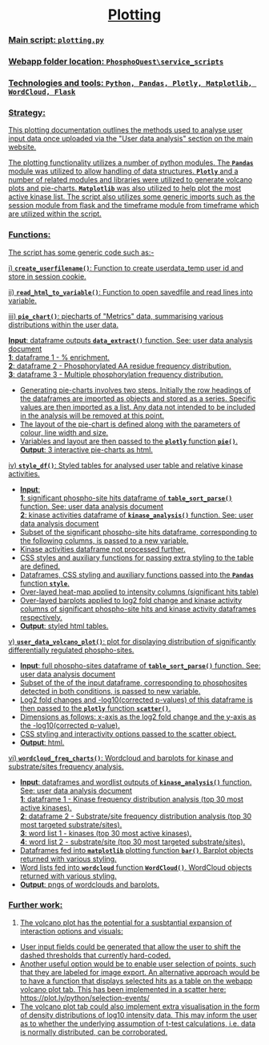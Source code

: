 # <center><u>Plotting</center>

### <u>Main script</u>:  `plotting.py`

### <u>Webapp folder location</u>:  `PhosphoQuest\service_scripts`

### <u>Technologies and tools</u>:  `Python, Pandas, Plotly, Matplotlib, WordCloud, Flask`

### <u>Strategy</u>: 

This plotting documentation outlines the methods used to analyse user input data once uploaded via the "User data analysis" section on the main website. 

The plotting functionality utilizes a number of python modules. The <b>`Pandas`</b> module was utilized to allow handling of data structures. <b>`Plotly`</b> and a number of related modules and libraries were utilized to generate volcano plots and pie-charts. <b>`Matplotlib`</b> was also utilized to help plot the most active kinase list. The script also utilizes some generic imports such as the session module from flask and the timeframe module from timeframe which are utilized within the script.  

### <u>Functions</u>:

The script has some generic code such as:- 

i) **`create_userfilename()`**: Function to create userdata_temp user id and store in session cookie.

ii) **`read_html_to_variable()`**: Function to open savedfile and read lines into variable.

iii) **`pie_chart()`**: piecharts of "Metrics" data, summarising various distributions within the user data.

<b>Input</b>: dataframe outputs <b>`data_extract()`</b> function. See: [user data analysis document](documentation/user_data_analysis.md)
<br><b>1</b>: dataframe 1 - % enrichment.
<br><b>2</b>: dataframe 2 - Phosphorylated AA residue frequency distribution.
<br><b>3</b>: dataframe 3 - Multiple phosphorylation frequency distribution. 
* Generating pie-charts involves two steps. Initially the row headings of the dataframes are imported as objects and stored as a series. Specific values are then imported as a list. Any data not intended to be included in the analysis will be removed at this point. 
* The layout of the pie-chart is defined along with the parameters of colour, line width and size. 
* Variables and layout are then passed to the <b>`plotly`</b> function <b>`pie()`</b>.
<b>Output</b>: 3 interactive pie-charts as html.  

iv) **`style_df()`**: Styled tables for analysed user table and relative kinase activities.
* <b>Input</b>: 
<br><b>1</b>: significant phospho-site hits dataframe of <b>`table_sort_parse()`</b> function. See: [user data analysis document](documentation/user_data_analysis.md)
<br><b>2</b>: kinase activities dataframe of <b>`kinase_analysis()`</b> function. See: [user data analysis document](documentation/user_data_analysis.md)
* Subset of the significant phospho-site hits dataframe, corresponding to the following columns, is passed to a new variable.
* Kinase activities dataframe not processed further.
* CSS styles and auxiliary functions for passing extra styling to the table are defined.
* Dataframes, CSS styling and auxiliary functions passed into the <b>`Pandas`</b> function <b>`style`</b>.
* Over-layed heat-map applied to intensity columns (significant hits table)
* Over-layed barplots applied to log2 fold change and kinase activity columns of significant phospho-site hits and kinase activity dataframes respectively.
* <b>Output</b>: styled html tables.

v) **`user_data_volcano_plot()`**: plot for displaying distribution of significantly differentially regulated phospho-sites.
* <b>Input</b>: full phospho-sites dataframe of <b>`table_sort_parse()`</b> function. See: [user data analysis document](documentation/user_data_analysis.md)
* Subset of the of the input dataframe, corresponding to phosphosites detected in both conditions, is passed to new variable.
* Log2 fold changes and -log10(corrected p-values) of this dataframe is then passed to the <b>`plotly`</b> function <b>`scatter()`</b>.
* Dimensions as follows: x-axis as the log2 fold change and the y-axis as the -log10(corrected p-value). 
* CSS styling and interactivity options passed to the scatter object.
* <b>Output</b>: html.

vi) **`wordcloud_freq_charts()`**: Wordcloud and barplots for kinase and substrate/sites frequency analysis.

* <b>Input</b>: dataframes and wordlist outputs of <b>`kinase_analysis()`</b> function. See: [user data analysis document](documentation/user_data_analysis.md)
<br><b>1</b>: dataframe 1 - Kinase frequency distribution analysis (top 30 most active kinases).
<br><b>2</b>: dataframe 2 - Substrate/site frequency distribution analysis (top 30 most targeted substrate/sites).
<br><b>3</b>: word list 1 - kinases (top 30 most active kinases).
<br><b>4</b>: word list 2 - substrate/site (top 30 most targeted substrate/sites).
* Dataframes fed into <b>`matplotlib`</b> plotting function <b>`bar()`</b>. Barplot objects returned with various styling. 
* Word lists fed into <b>`wordcloud`</b> function <b>`WordCloud()`</b>. WordCloud objects returned with various styling.
* <b>Output</b>: pngs of wordclouds and barplots.

### <u>Further work</u>:

1. The volcano plot has the potential for a susbtantial expansion of interaction options and visuals:
* User input fields could be generated that allow the user to shift the dashed thresholds that currently hard-coded. 
* Another useful option would be to enable user selection of points, such that they are labeled for image export. An alternative approach would be to have a function that displays selected hits as a table on the webapp volcano plot tab. This has been implemented in a scatter here: <https://plot.ly/python/selection-events/>
* The volcano plot tab could also implement extra visualisation in the form of density distributions of log10 intensity data. This may inform the user as to whether the underlying assumption of t-test calculations, i.e. data is normally distributed, can be corroborated.




